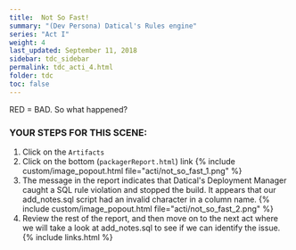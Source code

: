 ```yaml
---
title:  Not So Fast!
summary: "(Dev Persona) Datical's Rules engine"
series: "Act I"
weight: 4
last_updated: September 11, 2018
sidebar: tdc_sidebar
permalink: tdc_acti_4.html
folder: tdc
toc: false
---
```


RED = BAD. So what happened?

### YOUR STEPS FOR THIS SCENE:

1. Click on the `Artifacts`   
2. Click on the bottom (`packagerReport.html`) link
   {% include custom/image_popout.html file="acti/not_so_fast_1.png" %}
3. The message in the report indicates that Datical's Deployment Manager caught a SQL rule violation and stopped the build. It appears that our add_notes.sql script had an invalid character in a column name.
   {% include custom/image_popout.html file="acti/not_so_fast_2.png" %}
4. Review the rest of the report, and then move on to the next act where we will take a look at add_notes.sql to see if we can identify the issue.
{% include links.html %}
